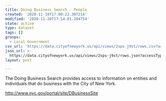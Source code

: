 ```yaml
---
title: Doing Business Search - People
created: '2020-11-10T17:00:22.307214'
modified: '2020-11-20T17:14:01.284754'
state: active
type: dataset
tags: []
groups:
  - Local Government
csv_url: 'https://data.cityofnewyork.us/api/views/2sps-j9st/rows.csv?accessType=DOWNLOAD'
json_url: >-
  https://data.cityofnewyork.us/api/views/2sps-j9st/rows.json?accessType=DOWNLOAD
layout: post

---
```

The Doing Business Search provides access to information on entities and individuals that do business with the City of New York.

http://www.nyc.gov/portal/site/DBusinessSite
